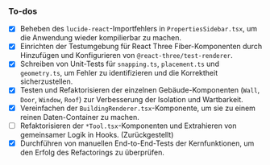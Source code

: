 ### To-dos

- [x] Beheben des `lucide-react`-Importfehlers in `PropertiesSidebar.tsx`, um die Anwendung wieder kompilierbar zu machen.
- [x] Einrichten der Testumgebung für React Three Fiber-Komponenten durch Hinzufügen und Konfigurieren von `@react-three/test-renderer`.
- [x] Schreiben von Unit-Tests für `snapping.ts`, `placement.ts` und `geometry.ts`, um Fehler zu identifizieren und die Korrektheit sicherzustellen.
- [x] Testen und Refaktorisieren der einzelnen Gebäude-Komponenten (`Wall`, `Door`, `Window`, `Roof`) zur Verbesserung der Isolation und Wartbarkeit.
- [x] Vereinfachen der `BuildingRenderer.tsx`-Komponente, um sie zu einem reinen Daten-Container zu machen.
- [ ] Refaktorisieren der `*Tool.tsx`-Komponenten und Extrahieren von gemeinsamer Logik in Hooks. (Zurückgestellt)
- [x] Durchführen von manuellen End-to-End-Tests der Kernfunktionen, um den Erfolg des Refactorings zu überprüfen.
